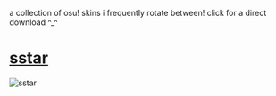 a collection of osu! skins i frequently rotate between! click for a direct download ^_^

# [sstar](https://www.dl.dropboxusercontent.com/scl/fi/i415z7lay30fc635rjqc5/sstar.osk?rlkey=s4by11nqp4cijgb3z2tpkfc9o&st=hd08glpu&dl=0)
![sstar](https://github.com/user-attachments/assets/9c3b640b-0573-47c1-85b9-520a9f150e32)

